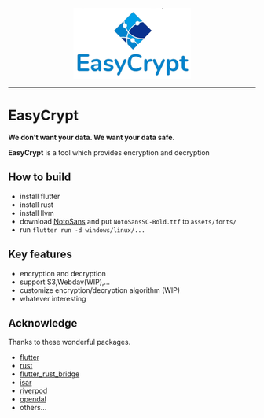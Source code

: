 <center>
    <img src="logo.png" alt="logo">
</center>

--------------------------------------------------------------------------------

# EasyCrypt

**We don't want your data. We want your data safe.**

**EasyCrypt** is a tool which provides encryption and decryption

## How to build

* install flutter
* install rust 
* install llvm
* download [NotoSans](https://fonts.google.com/noto/specimen/Noto+Sans) and put `NotoSansSC-Bold.ttf` to `assets/fonts/` 
* run `flutter run -d windows/linux/...`

## Key features

* encryption and decryption
* support S3,Webdav(WIP),... 
* customize encryption/decryption algorithm (WIP)
* whatever interesting



## Acknowledge

Thanks to these wonderful packages. 

* [flutter](https://github.com/flutter/flutter)
* [rust](https://github.com/rust-lang/rust)
* [flutter_rust_bridge](https://github.com/fzyzcjy/flutter_rust_bridge)
* [isar](https://github.com/isar/isar)
* [riverpod](https://github.com/rrousselGit/riverpod)
* [opendal](https://github.com/apache/opendal)
* others...

